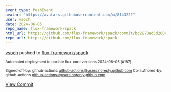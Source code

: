 ```yaml
---
event_type: PushEvent
avatar: "https://avatars.githubusercontent.com/u/814322?"
user: vsoch
date: 2024-06-05
repo_name: flux-framework/spack
html_url: https://github.com/flux-framework/spack/commit/bc2873ad5d260c1dcb9a5e33ce501d5d10ef7d65
repo_url: https://github.com/flux-framework/spack
---
```


<a href='https://github.com/vsoch' target='_blank'>vsoch</a> pushed to <a href='https://github.com/flux-framework/spack' target='_blank'>flux-framework/spack</a>

<small>Automated deployment to update flux-core versions 2024-06-05 (#187)

Signed-off-by: github-actions <github-actions@users.noreply.github.com>
Co-authored-by: github-actions <github-actions@users.noreply.github.com></small>

<a href='https://github.com/flux-framework/spack/commit/bc2873ad5d260c1dcb9a5e33ce501d5d10ef7d65' target='_blank'>View Commit</a>